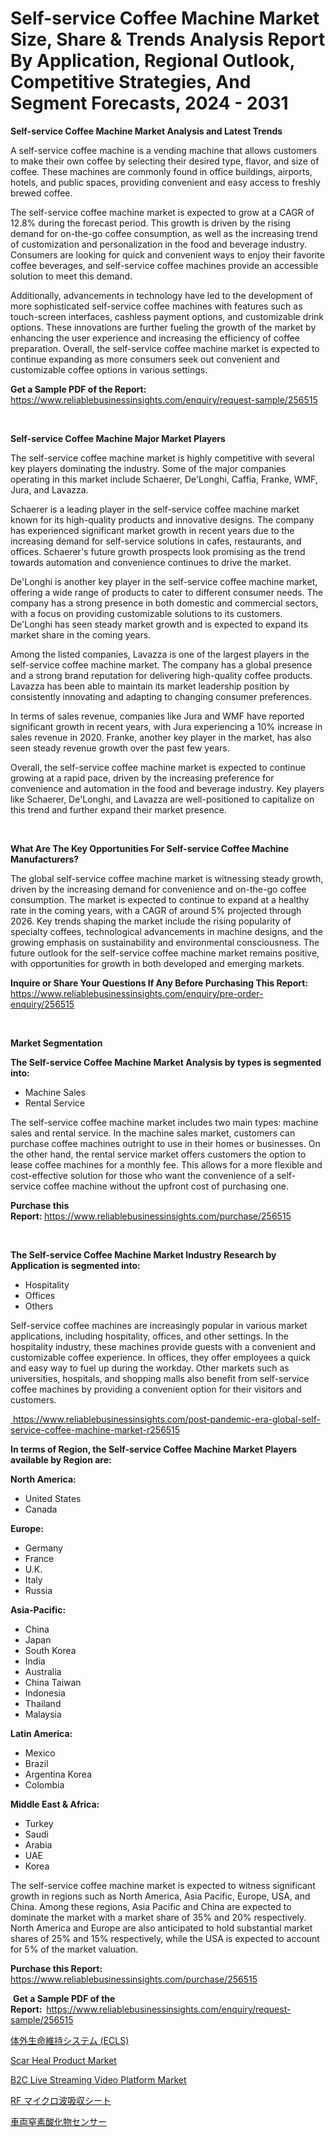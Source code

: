 <p><h1>Self-service Coffee Machine Market Size, Share & Trends Analysis Report By Application, Regional Outlook, Competitive Strategies, And Segment Forecasts, 2024 - 2031</h1></p><p><strong>Self-service Coffee Machine Market Analysis and Latest Trends</strong></p>
<p><p>A self-service coffee machine is a vending machine that allows customers to make their own coffee by selecting their desired type, flavor, and size of coffee. These machines are commonly found in office buildings, airports, hotels, and public spaces, providing convenient and easy access to freshly brewed coffee.</p><p>The self-service coffee machine market is expected to grow at a CAGR of 12.8% during the forecast period. This growth is driven by the rising demand for on-the-go coffee consumption, as well as the increasing trend of customization and personalization in the food and beverage industry. Consumers are looking for quick and convenient ways to enjoy their favorite coffee beverages, and self-service coffee machines provide an accessible solution to meet this demand.</p><p>Additionally, advancements in technology have led to the development of more sophisticated self-service coffee machines with features such as touch-screen interfaces, cashless payment options, and customizable drink options. These innovations are further fueling the growth of the market by enhancing the user experience and increasing the efficiency of coffee preparation. Overall, the self-service coffee machine market is expected to continue expanding as more consumers seek out convenient and customizable coffee options in various settings.</p></p>
<p><strong>Get a Sample PDF of the Report:&nbsp;</strong> <a href="https://www.reliablebusinessinsights.com/enquiry/request-sample/256515">https://www.reliablebusinessinsights.com/enquiry/request-sample/256515</a></p>
<p>&nbsp;</p>
<p><strong>Self-service Coffee Machine Major Market Players</strong></p>
<p><p>The self-service coffee machine market is highly competitive with several key players dominating the industry. Some of the major companies operating in this market include Schaerer, De'Longhi, Caffia, Franke, WMF, Jura, and Lavazza.</p><p>Schaerer is a leading player in the self-service coffee machine market known for its high-quality products and innovative designs. The company has experienced significant market growth in recent years due to the increasing demand for self-service solutions in cafes, restaurants, and offices. Schaerer's future growth prospects look promising as the trend towards automation and convenience continues to drive the market.</p><p>De'Longhi is another key player in the self-service coffee machine market, offering a wide range of products to cater to different consumer needs. The company has a strong presence in both domestic and commercial sectors, with a focus on providing customizable solutions to its customers. De'Longhi has seen steady market growth and is expected to expand its market share in the coming years.</p><p>Among the listed companies, Lavazza is one of the largest players in the self-service coffee machine market. The company has a global presence and a strong brand reputation for delivering high-quality coffee products. Lavazza has been able to maintain its market leadership position by consistently innovating and adapting to changing consumer preferences.</p><p>In terms of sales revenue, companies like Jura and WMF have reported significant growth in recent years, with Jura experiencing a 10% increase in sales revenue in 2020. Franke, another key player in the market, has also seen steady revenue growth over the past few years.</p><p>Overall, the self-service coffee machine market is expected to continue growing at a rapid pace, driven by the increasing preference for convenience and automation in the food and beverage industry. Key players like Schaerer, De'Longhi, and Lavazza are well-positioned to capitalize on this trend and further expand their market presence.</p></p>
<p>&nbsp;</p>
<p><strong>What Are The Key Opportunities For Self-service Coffee Machine Manufacturers?</strong></p>
<p><p>The global self-service coffee machine market is witnessing steady growth, driven by the increasing demand for convenience and on-the-go coffee consumption. The market is expected to continue to expand at a healthy rate in the coming years, with a CAGR of around 5% projected through 2026. Key trends shaping the market include the rising popularity of specialty coffees, technological advancements in machine designs, and the growing emphasis on sustainability and environmental consciousness. The future outlook for the self-service coffee machine market remains positive, with opportunities for growth in both developed and emerging markets.</p></p>
<p><strong>Inquire or Share Your Questions If Any Before Purchasing This Report:</strong> <a href="https://www.reliablebusinessinsights.com/enquiry/pre-order-enquiry/256515">https://www.reliablebusinessinsights.com/enquiry/pre-order-enquiry/256515</a></p>
<p>&nbsp;</p>
<p><strong>Market Segmentation</strong></p>
<p><strong>The Self-service Coffee Machine Market Analysis by types is segmented into:</strong></p>
<p><ul><li>Machine Sales</li><li>Rental Service</li></ul></p>
<p><p>The self-service coffee machine market includes two main types: machine sales and rental service. In the machine sales market, customers can purchase coffee machines outright to use in their homes or businesses. On the other hand, the rental service market offers customers the option to lease coffee machines for a monthly fee. This allows for a more flexible and cost-effective solution for those who want the convenience of a self-service coffee machine without the upfront cost of purchasing one.</p></p>
<p><strong>Purchase this Report:&nbsp;</strong><a href="https://www.reliablebusinessinsights.com/purchase/256515">https://www.reliablebusinessinsights.com/purchase/256515</a></p>
<p>&nbsp;</p>
<p><strong>The Self-service Coffee Machine Market Industry Research by Application is segmented into:</strong></p>
<p><ul><li>Hospitality</li><li>Offices</li><li>Others</li></ul></p>
<p><p>Self-service coffee machines are increasingly popular in various market applications, including hospitality, offices, and other settings. In the hospitality industry, these machines provide guests with a convenient and customizable coffee experience. In offices, they offer employees a quick and easy way to fuel up during the workday. Other markets such as universities, hospitals, and shopping malls also benefit from self-service coffee machines by providing a convenient option for their visitors and customers.</p></p>
<p><a href="https://www.reliablebusinessinsights.com/post-pandemic-era-global-self-service-coffee-machine-market-r256515">&nbsp;https://www.reliablebusinessinsights.com/post-pandemic-era-global-self-service-coffee-machine-market-r256515</a></p>
<p><strong>In terms of Region, the Self-service Coffee Machine Market Players available by Region are:</strong></p>
<p>
    <p> <strong> North America: </strong>
        <ul>
            <li>United States</li>
            <li>Canada</li>
        </ul>
        </p> 
    <p> <strong> Europe: </strong>
        <ul>
            <li>Germany</li>
            <li>France</li>
            <li>U.K.</li>
            <li>Italy</li>
            <li>Russia</li>
        </ul>
        </p> 
    <p> <strong> Asia-Pacific: </strong>
        <ul>
            <li>China</li>
            <li>Japan</li>
            <li>South Korea</li>
            <li>India</li>
            <li>Australia</li>
            <li>China Taiwan</li>
            <li>Indonesia</li>
            <li>Thailand</li>
            <li>Malaysia</li>
        </ul>
        </p> 
    <p> <strong> Latin America: </strong>
        <ul>
            <li>Mexico</li>
            <li>Brazil</li>
            <li>Argentina Korea</li>
            <li>Colombia</li>
        </ul>
        </p> 
    <p> <strong> Middle East & Africa: </strong>
        <ul>
            <li>Turkey</li>
            <li>Saudi</li>
            <li>Arabia</li>
            <li>UAE</li>
            <li>Korea</li>
        </ul>
    </p>
    </p>
<p><p>The self-service coffee machine market is expected to witness significant growth in regions such as North America, Asia Pacific, Europe, USA, and China. Among these regions, Asia Pacific and China are expected to dominate the market with a market share of 35% and 20% respectively. North America and Europe are also anticipated to hold substantial market shares of 25% and 15% respectively, while the USA is expected to account for 5% of the market valuation.</p></p>
<p><strong>Purchase this Report: </strong><a href="https://www.reliablebusinessinsights.com/purchase/256515">https://www.reliablebusinessinsights.com/purchase/256515</a></p>
<p>&nbsp;<strong>Get a Sample PDF of the Report:&nbsp;&nbsp;</strong><a href="https://www.reliablebusinessinsights.com/enquiry/request-sample/256515">https://www.reliablebusinessinsights.com/enquiry/request-sample/256515</a></p>
<p><strong></strong></p>
<p><p><a href="https://github.com/Andrewones2023/Market-Research-Report-List-1/blob/main/2193069118851.md">体外生命維持システム (ECLS)</a></p><p><a href="https://github.com/denisremroore48/Market-Research-Report-List-1/blob/main/scar-heal-product-market.md">Scar Heal Product Market</a></p><p><a href="https://issuu.com/reportprime-2/docs/b2c-live-streaming-video-platform-market-size-2030">B2C Live Streaming Video Platform Market</a></p><p><a href="https://github.com/ChloeConn27/Market-Research-Report-List-1/blob/main/6052816118852.md">RF マイクロ波吸収シート</a></p><p><a href="https://medium.com/@terrellconn2023/%E8%BB%8A%E4%B8%A1%E7%AA%92%E7%B4%A0%E9%85%B8%E5%8C%96%E7%89%A9%E3%82%BB%E3%83%B3%E3%82%B5%E3%83%BC%E5%B8%82%E5%A0%B4%E3%81%AB%E6%B7%B1%E3%81%8F%E6%BD%9C%E5%85%A5%E3%81%99%E3%82%8B-%E3%81%9D%E3%81%AE%E3%83%88%E3%83%AC%E3%83%B3%E3%83%89-%E5%B8%82%E5%A0%B4%E3%82%BB%E3%82%B0%E3%83%A1%E3%83%B3%E3%83%86%E3%83%BC%E3%82%B7%E3%83%A7%E3%83%B3-%E7%AB%B6%E4%BA%89%E5%88%86%E6%9E%90-719228ce0f65">車両窒素酸化物センサー</a></p></p>